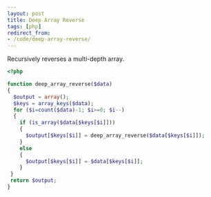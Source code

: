```yaml
---
layout: post
title: Deep Array Reverse
tags: [php]
redirect_from:
- /code/deep-array-reverse/
---
```

Recursively reverses a multi-depth array.

<!--break-->

```php
<?php

function deep_array_reverse($data)
{
  $output = array();
  $keys = array_keys($data);
  for ($i=count($data)-1; $i>=0; $i--)
  {
    if (is_array($data[$keys[$i]]))
    {
      $output[$keys[$i]] = deep_array_reverse($data[$keys[$i]]);
    }
    else
    {
      $output[$keys[$i]] = $data[$keys[$i]];
    }
 }
 return $output;
}
```